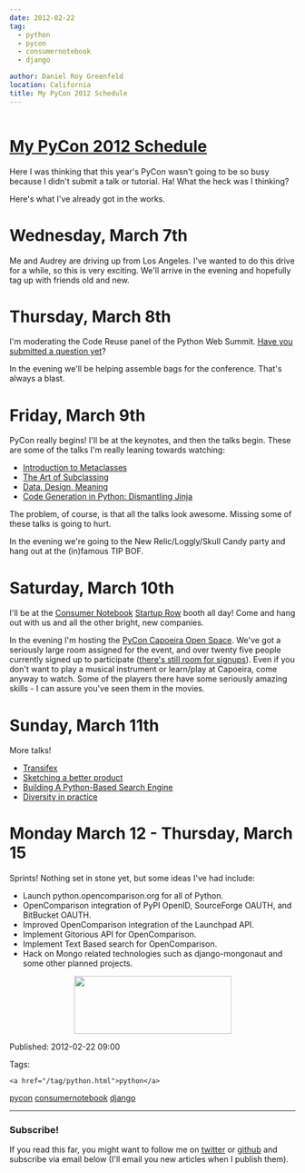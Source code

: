 ```yaml
---
date: 2012-02-22
tag: 
  - python
  - pycon
  - consumernotebook
  - django

author: Daniel Roy Greenfeld
location: California
title: My PyCon 2012 Schedule
---
```

<div class="twelve wide column">

<h1 class="ui block header">
<div class="content">
<a href="/my-pycon-2012-schedule.html">My PyCon 2012 Schedule</a>
</div>
</h1>
<p>Here I was thinking that this year's PyCon wasn't going to be so busy
because I didn't submit a talk or tutorial. Ha! What the heck was I
thinking?</p>
<p>Here's what I've already got in the works.</p>
<h1 id="wednesday-march-7th">Wednesday, March 7th</h1>
<p>Me and Audrey are driving up from Los Angeles. I've wanted to do this
drive for a while, so this is very exciting. We'll arrive in the
evening and hopefully tag up with friends old and new.</p>
<h1 id="thursday-march-8th">Thursday, March 8th</h1>
<p>I'm moderating the Code Reuse panel of the Python Web Summit. <a href="http://www.google.com/moderator/#15/e=1c9a94&amp;t=1c9a94.43" target="_blank">Have you
submitted a question
yet</a>?</p>
<p>In the evening we'll be helping assemble bags for the conference.
That's always a blast.</p>
<h1 id="friday-march-9th">Friday, March 9th</h1>
<p>PyCon really begins! I'll be at the keynotes, and then the talks begin.
These are some of the talks I'm really leaning towards watching:</p>
<ul>
<li><a href="https://us.pycon.org/2012/schedule/presentation/64/" target="_blank">Introduction to
Metaclasses</a></li>
<li><a href="https://us.pycon.org/2012/schedule/presentation/399/" target="_blank">The Art of
Subclassing</a></li>
<li><a href="https://us.pycon.org/2012/schedule/presentation/249/" target="_blank">Data, Design,
Meaning</a></li>
<li><a href="https://us.pycon.org/2012/schedule/presentation/246/" target="_blank">Code Generation in Python: Dismantling
Jinja</a></li>
</ul>
<p>The problem, of course, is that all the talks look awesome. Missing some
of these talks is going to hurt.</p>
<p>In the evening we're going to the New Relic/Loggly/Skull Candy party
and hang out at the (in)famous TIP BOF.</p>
<h1 id="saturday-march-10th">Saturday, March 10th</h1>
<p>I'll be at the <a href="http://consumernotebook.com" target="_blank">Consumer Notebook</a>
<a href="http://pycon.blogspot.com/2012/02/startup-row-winners-for-pycon-2012.html" target="_blank">Startup
Row</a>
booth all day! Come and hang out with us and all the other bright, new
companies.</p>
<p>In the evening I'm hosting the <a href="https://us.pycon.org/2012/community/openspaces/capoeira/" target="_blank">PyCon Capoeira Open
Space</a>. We've
got a seriously large room assigned for the event, and over twenty five
people currently signed up to participate (<a href="http://bit.ly/pycon-capoeira" target="_blank">there's still room for
signups</a>). Even if you don't want to play
a musical instrument or learn/play at Capoeira, come anyway to watch.
Some of the players there have some seriously amazing skills - I can
assure you've seen them in the movies.</p>
<h1 id="sunday-march-11th">Sunday, March 11th</h1>
<p>More talks!</p>
<ul>
<li><a href="https://us.pycon.org/2012/schedule/presentation/482/" target="_blank">Transifex</a></li>
<li><a href="https://us.pycon.org/2012/schedule/presentation/301/" target="_blank">Sketching a better
product</a></li>
<li><a href="https://us.pycon.org/2012/schedule/presentation/66/" target="_blank">Building A Python-Based Search
Engine</a></li>
<li><a href="https://us.pycon.org/2012/schedule/presentation/168/" target="_blank">Diversity in
practice</a></li>
</ul>
<h1 id="monday-march-12-thursday-march-15">Monday March 12 - Thursday, March 15</h1>
<p>Sprints! Nothing set in stone yet, but some ideas I've had include:</p>
<ul>
<li>Launch python.opencomparison.org for all of Python.</li>
<li>OpenComparison integration of PyPI OpenID, SourceForge OAUTH, and
BitBucket OAUTH.</li>
<li>Improved OpenComparison integration of the Launchpad API.</li>
<li>Implement Gitorious API for OpenComparison.</li>
<li>Implement Text Based search for OpenComparison.</li>
<li>Hack on Mongo related technologies such as django-mongonaut and some
other planned projects.</li>
</ul>
<div style="text-align: center;"><a href="https://us.pycon.org/2012/" target="_blank"><img border="0" height="102" src="http://1.bp.blogspot.com/-fa4jnLXs1so/TniyemLkoiI/AAAAAAAAAqo/LjZqklTFBXk/s400/pycon2012.png" width="277"/></a></div>
<p>Published: 2012-02-22 09:00</p>
<p>Tags:
  
    <a href="/tag/python.html">python</a>
<a href="/tag/pycon.html">pycon</a>
<a href="/tag/consumernotebook.html">consumernotebook</a>
<a href="/tag/django.html">django</a>
</p>
<hr/>
<h3 class="ui header">Subscribe!</h3>
<p>If you read this far, you might want to follow me on <a href="https://twitter.com/pydanny">twitter</a> or <a href="https://github.com/pydanny">github</a> and subscribe via email below (I'll email you new articles when I publish them).</p>
<!-- Begin MailChimp Signup Form -->
</div>